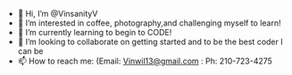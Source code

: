 - 👋 Hi, I’m @VinsanityV
- 👀 I’m interested in coffee, photography,and challenging myself to learn!
- 🌱 I’m currently learning to begin to CODE!
- 💞️ I’m looking to collaborate on getting started and to be the best coder I can be
- 📫 How to reach me: (Email: Vinwil13@gmail.com : Ph: 210-723-4275


<!---
VinsanityV/VinsanityV is a ✨ special ✨ repository because its `README.md` (this file) appears on your GitHub profile.
You can click the Preview link to take a look at your changes.
--->
